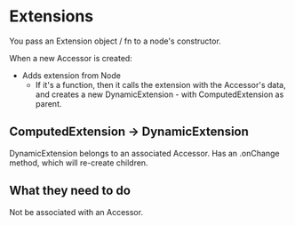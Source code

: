 # Extensions

You pass an Extension object / fn to a node's constructor.

When a new Accessor is created:

- Adds extension from Node
  - If it's a function, then it calls the extension with the Accessor's data, and creates a new DynamicExtension - with ComputedExtension as parent.

## ComputedExtension -> DynamicExtension

DynamicExtension belongs to an associated Accessor. Has an .onChange method, which will re-create children.

## What they need to do

Not be associated with an Accessor.
